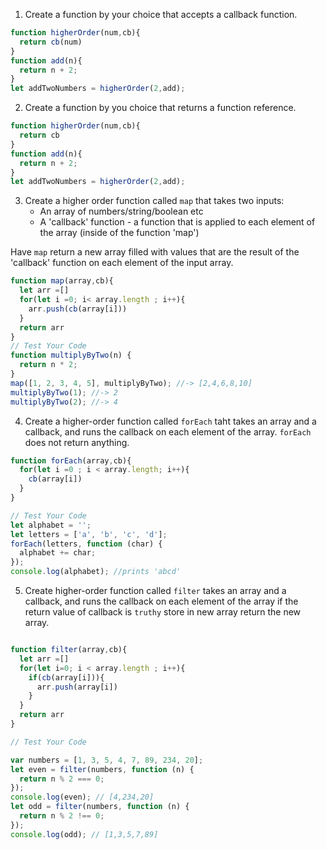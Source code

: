 1. Create a function by your choice that accepts a callback function.
```js
function higherOrder(num,cb){
  return cb(num)
}
function add(n){
  return n + 2;
}
let addTwoNumbers = higherOrder(2,add);
```
2. Create a function by you choice that returns a function reference.
```js
function higherOrder(num,cb){
  return cb
}
function add(n){
  return n + 2;
}
let addTwoNumbers = higherOrder(2,add);
```
3. Create a higher order function called `map` that takes two inputs:
   - An array of numbers/string/boolean etc
   - A 'callback' function - a function that is applied to each element of the array (inside of the function 'map')

Have `map` return a new array filled with values that are the result of the 'callback' function on each element of the input array.

```js
function map(array,cb){
  let arr =[]
  for(let i =0; i< array.length ; i++){
    arr.push(cb(array[i]))
  }
  return arr
}
// Test Your Code
function multiplyByTwo(n) {
  return n * 2;
}
map([1, 2, 3, 4, 5], multiplyByTwo); //-> [2,4,6,8,10]
multiplyByTwo(1); //-> 2
multiplyByTwo(2); //-> 4
```

4. Create a higher-order function called `forEach` taht takes an array and a callback, and runs the callback on each element of the array. `forEach` does not return anything.

```js
function forEach(array,cb){
  for(let i =0 ; i < array.length; i++){
    cb(array[i])
  }
}

// Test Your Code
let alphabet = '';
let letters = ['a', 'b', 'c', 'd'];
forEach(letters, function (char) {
  alphabet += char;
});
console.log(alphabet); //prints 'abcd'
```

5. Create higher-order function called `filter` takes an array and a callback, and runs the callback on each element of the array if the return value of callback is `truthy` store in new array return the new array.

```js

function filter(array,cb){
  let arr =[]
  for(let i=0; i < array.length ; i++){
    if(cb(array[i])){
      arr.push(array[i])
    }
  }
  return arr
}

// Test Your Code

var numbers = [1, 3, 5, 4, 7, 89, 234, 20];
let even = filter(numbers, function (n) {
  return n % 2 === 0;
});
console.log(even); // [4,234,20]
let odd = filter(numbers, function (n) {
  return n % 2 !== 0;
});
console.log(odd); // [1,3,5,7,89]
```
